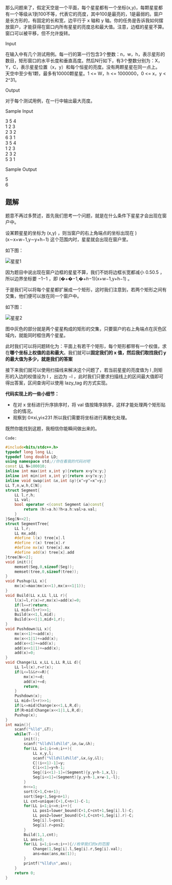 那么问题来了，假定天空是一个平面，每个星星都有一个坐标(x,y)，每颗星星都有一个等级从1到100不等，代表它的亮度，其中100是最亮的，1是最弱的。窗户是长方形的，有固定的长和宽，边平行于 x 轴和 y 轴。你的任务是告诉我如何摆放窗户，才能获得在窗口内所有星星的亮度总和最大值。注意，边框的星星不算。窗口可以被平移，但不允许旋转。

Input

在输入中有几个测试用例。每一行的第一行包含3个整数：n，w，h，表示星形的数目，矩形窗口的水平长度和垂直高度。然后N行如下，有3个整数分别为：X，Y，C，表示星星位置（x，y）和每个恒星的亮度。没有两颗星星在同一点上。  
天空中至少有1颗，最多有10000颗星星。1 <= W，h <= 1000000，0 <= x，y < 2^31。

Output

对于每个测试用例，在一行中输出最大亮度。

Sample Input

3 5 4  
1 2 3  
2 3 2  
6 3 1  
3 5 4  
1 2 3  
2 3 2  
5 3 1

Sample Output

5  
6

## 题解
题意不再过多赘述，首先我们思考一个问题，就是在什么条件下星星才会出现在窗户中。

设某颗星星的坐标为 (x,y) ，则当窗户的右上角端点的坐标出现在 )(x∼x+w−1,y∼y+h−1) 这个范围内时，星星就会出现在窗户里。

如下图：

![星星1](https://cdn.luogu.com.cn/upload/image_hosting/koqij4kr.png)

因为题目中说出现在窗户边框的星星不算，我们不妨将边框长宽都减小 0.50.5 ，所以边界坐标要 −1−1 ，即 (�+�−1,�+ℎ−1)(x+w−1,y+h−1) 。

于是我们可以将每个星星都扩展成一个矩形，这时我们注意到，若两个矩形之间有交集，他们便可以放在同一个窗户中。

如下图：

![星星2](https://cdn.luogu.com.cn/upload/image_hosting/p295zpbp.png)

图中灰色的部分就是两个星星构成的矩形的交集，只要窗户的右上角端点在灰色区域内，就能同时框住两个星星。

此时我们可以将问题转化为：平面上有若干个矩形，每个矩形都带有一个权值，求在**哪个坐标上权值的总和最大**。我们就可以**固定我们的 x 值，然后我们取找我们 y 的最大值为多少，就是我们的答案**

接下来我们就可以使用扫描线来解决这个问题了，若当前星星的亮度值为 l ,则矩形的入边的权值设为 l ，出边为 −l ，此时我们只要求扫描线上的区间最大值即可得出答案，区间查询可以使用 lazy_tag 的方式实现。

**代码实现上的一些小细节：**

- 在对 x 坐标进行升序排序时，将 val 值按降序排序，这样才能处理两个矩形贴合的情况。
- 观察到 0≤xi​,yi​≤231 所以我们需要将坐标进行离散化处理。

既然你能找到这题，我相信你能瞬间做出来的。

`Code:`

```cpp
#include<bits/stdc++.h>
typedef long long LL;
typedef long double LD;
using namespace std;//你在看我的代码对吧 
const LL N=100010;
inline int max(int x,int y){return x>y?x:y;}
inline int min(int x,int y){return x<y?x:y;}
inline void swap(int &x,int &y){x^=y^=x^=y;}
LL T,n,w,h,C[N];
struct Segment{
	LL l,r,h;
	LL val;
	bool operator <(const Segment &a)const{
		return (h!=a.h)?h<a.h:val>a.val;
	}
}Seg[N<<2];
struct SegmentTree{
	LL l,r;
	LL mx,add;
	#define l(x) tree[x].l
	#define r(x) tree[x].r
	#define mx(x) tree[x].mx
	#define add(x) tree[x].add
}tree[N<<2];
void init(){
	memset(Seg,0,sizeof(Seg));
	memset(tree,0,sizeof(tree));
}
void Pushup(LL x){
	mx(x)=max(mx(x<<1),mx(x<<1|1));
}
void Build(LL x,LL l,LL r){
	l(x)=l,r(x)=r,mx(x)=add(x)=0;
	if(l==r)return;
	LL mid=(l+r)>>1;
	Build(x<<1,l,mid);
	Build(x<<1|1,mid+1,r);
}
void Pushdown(LL x){
	mx(x<<1)+=add(x);
	mx(x<<1|1)+=add(x);
	add(x<<1)+=add(x);
	add(x<<1|1)+=add(x);
	add(x)=0;
}
void Change(LL x,LL L,LL R,LL d){
	LL l=l(x),r=r(x);
	if(L<=l&&r<=R){
		mx(x)+=d;
		add(x)+=d;
		return;
	}
	Pushdown(x);
	LL mid=(l+r)>>1;
	if(L<=mid)Change(x<<1,L,R,d);
	if(R>mid)Change(x<<1|1,L,R,d);
	Pushup(x);
}
int main(){
	scanf("%lld",&T);
	while(T--){
		init();
		scanf("%lld%lld%lld",&n,&w,&h);
		for(LL i=1;i<=n;i++){
			LL x,y,l;
			scanf("%lld%lld%lld",&x,&y,&l);
			C[(i<<1)-1]=y;
			C[i<<1]=y+h-1;
			Seg[(i<<1)-1]=(Segment){y,y+h-1,x,l};
			Seg[i<<1]=(Segment){y,y+h-1,x+w-1,-l};
		}
		n<<=1;
		sort(C+1,C+n+1);
		sort(Seg+1,Seg+n+1);
		LL cnt=unique(C+1,C+n+1)-C-1;
		for(LL i=1;i<=n;i++){
			LL pos1=lower_bound(C+1,C+cnt+1,Seg[i].l)-C;
			LL pos2=lower_bound(C+1,C+cnt+1,Seg[i].r)-C;
			Seg[i].l=pos1;
			Seg[i].r=pos2;
		}
		Build(1,1,cnt);
		LL ans=0;
		for(LL i=1;i<=n;i++){//枚举我们的x的范围
			Change(1,Seg[i].l,Seg[i].r,Seg[i].val);
			ans=max(ans,mx(1));
		}
		printf("%lld\n",ans);
	}
	return 0;
}
```